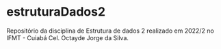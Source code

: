 # estruturaDados2
Repositório da disciplina de Estrutura de dados 2 realizado em 2022/2 no IFMT - Cuiabá Cel. Octayde Jorge da Silva.

